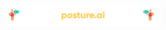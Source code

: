 <p align="center">
  <img src="https://github.com/Shobhit2000/Posture.ai/blob/master/Dump/Frame%2013.png" width="1000" title="hover text">
</p>
